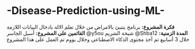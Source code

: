 # -Disease-Prediction-using-ML-
**فكرة المشروع:**
برنامج يتنبئ بالامراض من خلال تعلم الالة بادخال البيانات اللازمة 
**القائمين على المشروع:**
أسيل الجاسر @y5ou
شيخة الشريم @Shba12
**المدة الزمنية:**
خلال 3 أسابيع تم أخذ مجتوى الذكاء الاصطناعي وخلال يووم تم العمل على هذا المشروع 



